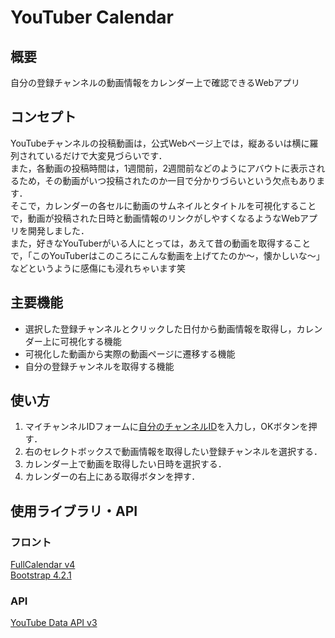 # YouTuber Calendar
## 概要
自分の登録チャンネルの動画情報をカレンダー上で確認できるWebアプリ

## コンセプト
YouTubeチャンネルの投稿動画は，公式Webページ上では，縦あるいは横に羅列されているだけで大変見づらいです．<br>
また，各動画の投稿時間は，1週間前，2週間前などのようにアバウトに表示されるため，その動画がいつ投稿されたのか一目で分かりづらいという欠点もあります．<br>
そこで，カレンダーの各セルに動画のサムネイルとタイトルを可視化することで，動画が投稿された日時と動画情報のリンクがしやすくなるようなWebアプリを開発しました．<br>
また，好きなYouTuberがいる人にとっては，あえて昔の動画を取得することで，「このYouTuberはこのころにこんな動画を上げてたのか～，懐かしいな～」などというように感傷にも浸れちゃいます笑

## 主要機能
* 選択した登録チャンネルとクリックした日付から動画情報を取得し，カレンダー上に可視化する機能
* 可視化した動画から実際の動画ページに遷移する機能
* 自分の登録チャンネルを取得する機能

## 使い方
1. マイチャンネルIDフォームに[自分のチャンネルID](https://support.google.com/youtube/answer/3250431?hl=ja)を入力し，OKボタンを押す．
2. 右のセレクトボックスで動画情報を取得したい登録チャンネルを選択する．
3. カレンダー上で動画を取得したい日時を選択する．
4. カレンダーの右上にある取得ボタンを押す．

## 使用ライブラリ・API
### フロント
[FullCalendar v4](https://fullcalendar.io/)<br>
[Bootstrap 4.2.1](https://getbootstrap.com/docs/4.2/getting-started/introduction/)<br>

### API
[YouTube Data API v3](https://developers.google.com/youtube/v3/)